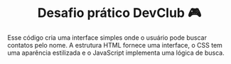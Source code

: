 <div align="center">
  <h1>Desafio prático DevClub 🎮</h1>
</div>
<p>Esse código cria uma interface simples onde o usuário pode buscar contatos pelo nome.
A estrutura HTML fornece uma interface, o CSS tem uma aparência estilizada e o JavaScript implementa uma lógica de busca.</p>
